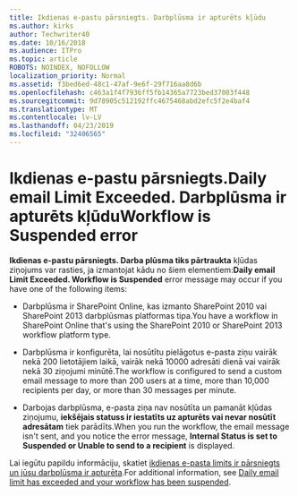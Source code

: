 ```yaml
---
title: Ikdienas e-pastu pārsniegts. Darbplūsma ir apturēts kļūdu
ms.author: kirks
author: Techwriter40
ms.date: 10/16/2018
ms.audience: ITPro
ms.topic: article
ROBOTS: NOINDEX, NOFOLLOW
localization_priority: Normal
ms.assetid: f3bed6ed-48c1-47af-9e6f-29f716aa8d6b
ms.openlocfilehash: c463a1f4f7936ff5fb14365a7723bed37003f448
ms.sourcegitcommit: 9d78905c512192ffc4675468abd2efc5f2e4baf4
ms.translationtype: MT
ms.contentlocale: lv-LV
ms.lasthandoff: 04/23/2019
ms.locfileid: "32406565"
---
```

# <a name="daily-email-limit-exceeded-workflow-is-suspended-error"></a><span data-ttu-id="fb257-103">Ikdienas e-pastu pārsniegts.</span><span class="sxs-lookup"><span data-stu-id="fb257-103">Daily email Limit Exceeded.</span></span> <span data-ttu-id="fb257-104">Darbplūsma ir apturēts kļūdu</span><span class="sxs-lookup"><span data-stu-id="fb257-104">Workflow is Suspended error</span></span>

 <span data-ttu-id="fb257-105">**Ikdienas e-pastu pārsniegts. Darba plūsma tiks pārtraukta** kļūdas ziņojums var rasties, ja izmantojat kādu no šiem elementiem:</span><span class="sxs-lookup"><span data-stu-id="fb257-105">**Daily email Limit Exceeded. Workflow is Suspended** error message may occur if you have one of the following items:</span></span> 
  
- <span data-ttu-id="fb257-106">Darbplūsma ir SharePoint Online, kas izmanto SharePoint 2010 vai SharePoint 2013 darbplūsmas platformas tipa.</span><span class="sxs-lookup"><span data-stu-id="fb257-106">You have a workflow in SharePoint Online that's using the SharePoint 2010 or SharePoint 2013 workflow platform type.</span></span>
    
- <span data-ttu-id="fb257-107">Darbplūsma ir konfigurēta, lai nosūtītu pielāgotus e-pasta ziņu vairāk nekā 200 lietotājiem laikā, vairāk nekā 10000 adresāti dienā vai vairāk nekā 30 ziņojumi minūtē.</span><span class="sxs-lookup"><span data-stu-id="fb257-107">The workflow is configured to send a custom email message to more than 200 users at a time, more than 10,000 recipients per day, or more than 30 messages per minute.</span></span>
    
- <span data-ttu-id="fb257-108">Darbojas darbplūsma, e-pasta ziņa nav nosūtīta un pamanāt kļūdas ziņojumu, **iekšējais statuss ir iestatīts uz apturēts vai nevar nosūtīt adresātam** tiek parādīts.</span><span class="sxs-lookup"><span data-stu-id="fb257-108">When you run the workflow, the email message isn't sent, and you notice the error message, **Internal Status is set to Suspended or Unable to send to a recipient** is displayed.</span></span> 
    
<span data-ttu-id="fb257-109">Lai iegūtu papildu informāciju, skatiet [ikdienas e-pasta limits ir pārsniegts un jūsu darbplūsma ir apturēta](https://go.microsoft.com/fwlink/?Linkid=2031137).</span><span class="sxs-lookup"><span data-stu-id="fb257-109">For additional information, see [Daily email limit has exceeded and your workflow has been suspended](https://go.microsoft.com/fwlink/?Linkid=2031137).</span></span>
  

